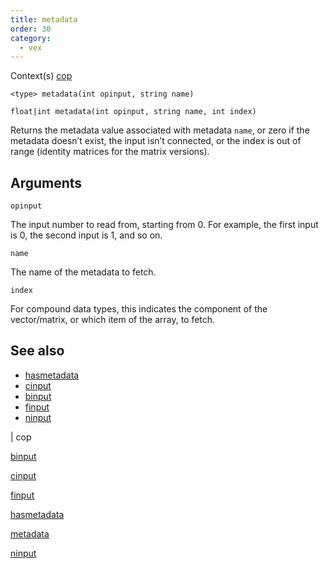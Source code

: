 ```yaml
---
title: metadata
order: 30
category:
  - vex
---
```


Context(s)
[cop](../contexts/cop.html)

`<type> metadata(int opinput, string name)`

`float|int metadata(int opinput, string name, int index)`

Returns the metadata value associated with metadata `name`, or zero if the
metadata doesn’t exist, the input isn’t connected, or the index is out of range
(identity matrices for the matrix versions).

## Arguments

`opinput`

The input number to read from, starting from 0. For example, the first input is 0, the second input is 1, and so on.

`name`

The name of the metadata to fetch.

`index`

For compound data types, this indicates the component of the
vector/matrix, or which item of the array, to fetch.

## See also

- [hasmetadata](hasmetadata.html)
- [cinput](cinput.html)
- [binput](binput.html)
- [finput](finput.html)
- [ninput](ninput.html)

|
cop

[binput](binput.html)

[cinput](cinput.html)

[finput](finput.html)

[hasmetadata](hasmetadata.html)

[metadata](metadata.html)

[ninput](ninput.html)
